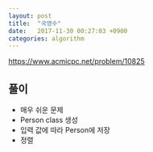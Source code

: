 ```yaml
---
layout: post
title:  "국영수"
date:   2017-11-30 00:27:03 +0900
categories: algorithm
---
```


<https://www.acmicpc.net/problem/10825>

## 풀이

- 매우 쉬운 문제
- Person class 생성
- 입력 값에 따라 Person에 저장
- 정렬
